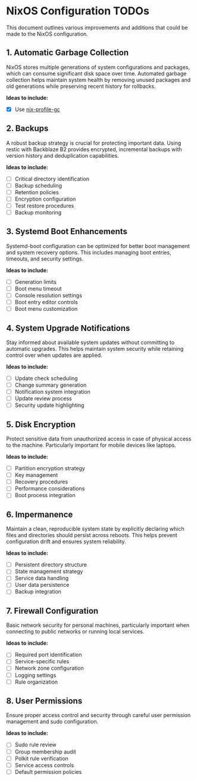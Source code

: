 # NixOS Configuration TODOs

This document outlines various improvements and additions that could be made to the NixOS configuration.

## 1. Automatic Garbage Collection
NixOS stores multiple generations of system configurations and packages, which can consume significant disk space over time. Automated garbage collection helps maintain system health by removing unused packages and old generations while preserving recent history for rollbacks.

**Ideas to include:**
- [x] Use [nix-profile-gc](https://git.scottworley.com/nix-profile-gc)

## 2. Backups
A robust backup strategy is crucial for protecting important data. Using restic with Backblaze B2 provides encrypted, incremental backups with version history and deduplication capabilities.

**Ideas to include:**
- [ ] Critical directory identification
- [ ] Backup scheduling
- [ ] Retention policies
- [ ] Encryption configuration
- [ ] Test restore procedures
- [ ] Backup monitoring

## 3. Systemd Boot Enhancements
Systemd-boot configuration can be optimized for better boot management and system recovery options. This includes managing boot entries, timeouts, and security settings.

**Ideas to include:**
- [ ] Generation limits
- [ ] Boot menu timeout
- [ ] Console resolution settings
- [ ] Boot entry editor controls
- [ ] Boot menu customization

## 4. System Upgrade Notifications
Stay informed about available system updates without committing to automatic upgrades. This helps maintain system security while retaining control over when updates are applied.

**Ideas to include:**
- [ ] Update check scheduling
- [ ] Change summary generation
- [ ] Notification system integration
- [ ] Update review process
- [ ] Security update highlighting

## 5. Disk Encryption
Protect sensitive data from unauthorized access in case of physical access to the machine. Particularly important for mobile devices like laptops.

**Ideas to include:**
- [ ] Partition encryption strategy
- [ ] Key management
- [ ] Recovery procedures
- [ ] Performance considerations
- [ ] Boot process integration

## 6. Impermanence
Maintain a clean, reproducible system state by explicitly declaring which files and directories should persist across reboots. This helps prevent configuration drift and ensures system reliability.

**Ideas to include:**
- [ ] Persistent directory structure
- [ ] State management strategy
- [ ] Service data handling
- [ ] User data persistence
- [ ] Backup integration

## 7. Firewall Configuration
Basic network security for personal machines, particularly important when connecting to public networks or running local services.

**Ideas to include:**
- [ ] Required port identification
- [ ] Service-specific rules
- [ ] Network zone configuration
- [ ] Logging settings
- [ ] Rule organization

## 8. User Permissions
Ensure proper access control and security through careful user permission management and sudo configuration.

**Ideas to include:**
- [ ] Sudo rule review
- [ ] Group membership audit
- [ ] Polkit rule verification
- [ ] Service access controls
- [ ] Default permission policies
